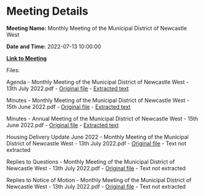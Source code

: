 # Meeting Details

**Meeting Name:** Monthly Meeting of the Municipal District of Newcastle West

**Date and Time:** 2022-07-13 10:00:00

**[Link to Meeting](https://www.limerick.ie/council/whats-on/monthly-meeting-municipal-district-newcastle-west-75)**

Files: 

Agenda - Monthly Meeting of the Municipal District of Newcastle West - 13th July 2022.pdf - [Original file](https://www.limerick.ie/sites/default/files/media/documents/2022-07/00%202022-07-13%20July%20Agenda%20Meeting%20of%20Municipal%20District%20of%20Newcastle%20West.pdf) - [Extracted text](./Agenda%20-%C2%A0Monthly%20Meeting%20of%20the%20Municipal%20District%20of%20Newcastle%20West%20-%2013th%20July%202022.md)

Minutes - Monthly Meeting of the Municipal District of Newcastle West - 15th June 2022.pdf - [Original file](https://www.limerick.ie/sites/default/files/media/documents/2022-07/01%28a%29%202022-06-15%20Minutes%20June%20Meeting%20of%20the%20Municipal%20District%20of%20Newcastle%20West.pdf) - [Extracted text](./Minutes%20-%C2%A0Monthly%20Meeting%20of%20the%20Municipal%20District%20of%20Newcastle%20West%20-%2015th%20June%202022.md)

Minutes - Annual Meeting of the Municipal District of Newcastle West - 15th June 2022.pdf - [Original file](https://www.limerick.ie/sites/default/files/media/documents/2022-07/01%28b%29%202022-06-15%20Minutes%20AGM%20Municipal%20District%20of%20Newcastle%20West.pdf) - [Extracted text](./Minutes%20-%C2%A0Annual%20Meeting%20of%20the%20Municipal%20District%20of%20Newcastle%20West%20-%2015th%20June%202022.md)

Housing Delivery Update June 2022 - Monthly Meeting of the Municipal District of Newcastle West - 13th July 2022.pdf - [Original file](https://www.limerick.ie/sites/default/files/media/documents/2022-07/03%202022-07-13%20Housing%20Delivery%20Update%20June%202022.pdf) - Text not extracted

Replies to Questions - Monthly Meeting of the Municipal District of Newcastle West - 13th July 2022.pdf - [Original file](https://www.limerick.ie/sites/default/files/media/documents/2022-07/2022-07-13%20Replies%20to%20Questions.pdf) - Text not extracted

Replies to Notice of Motion - Monthly Meeting of the Municipal District of Newcastle West - 13th July 2022.pdf - [Original file](https://www.limerick.ie/sites/default/files/media/documents/2022-07/2022%20-%2007%20-13%20Replies%20to%20Notice%20of%20Motion.pdf) - Text not extracted

